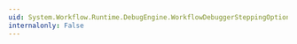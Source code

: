 ```yaml
---
uid: System.Workflow.Runtime.DebugEngine.WorkflowDebuggerSteppingOption
internalonly: False
---
```

